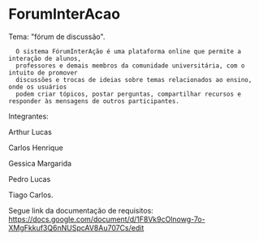 # ForumInterAcao

 Tema: "fórum de discussão".

      
      O sistema FórumInterAção é uma plataforma online que permite a interação de alunos, 
      professores e demais membros da comunidade universitária, com o intuito de promover 
      discussões e trocas de ideias sobre temas relacionados ao ensino, onde os usuários 
      podem criar tópicos, postar perguntas, compartilhar recursos e responder às mensagens de outros participantes.

Integrantes:

Arthur Lucas	
		
Carlos Henrique

Gessica Margarida 

Pedro Lucas

Tiago Carlos.

Segue link da documentação de requisitos: https://docs.google.com/document/d/1F8Vk9cOlnowg-7o-XMgFkkuf3Q6nNUSpcAV8Au707Cs/edit
  


